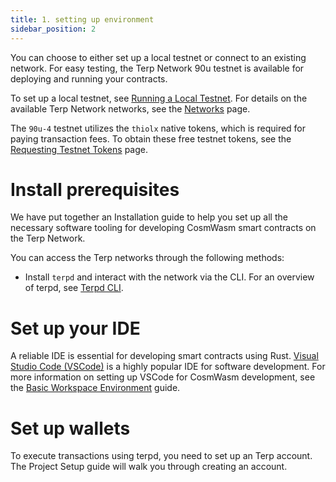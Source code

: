 ```yaml
---
title: 1. setting up environment
sidebar_position: 2
---
```


You can choose to either set up a local testnet or connect to an existing network. For easy testing, the Terp Network 90u testnet is available for deploying and running your contracts.

To set up a local testnet, see [Running a Local Testnet](/networks/localterp). For details on the available Terp Network networks, see the [Networks](../../validators/join-a-network/overview) page.

The `90u-4` testnet utilizes the `thiolx` native tokens, which is required for paying transaction fees. To obtain these free testnet tokens, see the [Requesting Testnet Tokens](/guides/network/faucet) page.

# Install prerequisites

We have put together an Installation guide to help you set up all the necessary software tooling for developing CosmWasm smart contracts on the Terp Network.

You can access the Terp networks through the following methods:
- Install `terpd` and interact with the network via the CLI. For an overview of terpd, see [Terpd CLI](../../overview/terp-cli/).

# Set up your IDE
A reliable IDE is essential for developing smart contracts using Rust. [Visual Studio Code (VSCode)](https://code.visualstudio.com/) is a highly popular IDE for software development. For more information on setting up VSCode for CosmWasm development, see the [Basic Workspace Environment](/developers/getting-started/ide-setup) guide.

# Set up wallets
To execute transactions using terpd, you need to set up an Terp account. The Project Setup guide will walk you through creating an account.
